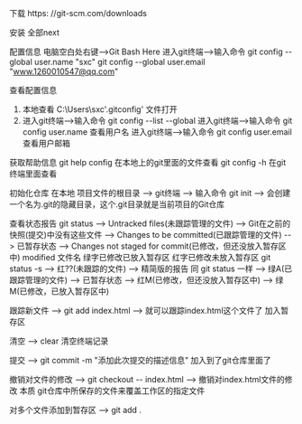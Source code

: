 下载  https: //git-scm.com/downloads

安装  全部next 

配置信息
电脑空白处右键-->Git Bash Here 进入git终端-->输入命令
git config --global user.name "sxc"
git config --global user.email "www.1260010547@qq.com"

查看配置信息
1. 本地查看   C:\Users\sxc\'.gitconfig' 文件打开
2. 进入git终端-->输入命令 git config --list --global
进入git终端-->输入命令 git config user.name  查看用户名
进入git终端-->输入命令 git config user.email 查看用户邮箱

获取帮助信息
git help config  在本地上的git里面的文件查看
git config -h   在git终端里面查看

初始化仓库
在本地
项目文件的根目录  -->  git终端  -->  输入命令 git init  --> 会创建一个名为.git的隐藏目录，这个.git目录就是当前项目的Git仓库

查看状态报告
git status  -->  Untracked files(未跟踪管理的文件)  --> Git在之前的快照(提交)中没有这些文件
            -->  Changes to be committed(已跟踪管理的文件)  -->  已暂存状态
            -->  Changes not staged for commit(已修改，但还没放入暂存区中)   modified 文件名 绿字已修改已放入暂存区   红字已修改未放入暂存区
git status -s  --> 红??(未跟踪的文件)     -->  精简版的报告 同 git status 一样
               --> 绿A(已跟踪管理的文件)  -->  已暂存状态
               --> 红M(已修改，但还没放入暂存区中)
               --> 绿M(已修改，已放入暂存区中)

跟踪新文件  -->  git add index.html  -->  就可以跟踪index.html这个文件了   加入暂存区

清空  -->  clear 清空终端记录

提交  -->  git commit -m "添加此次提交的描述信息"  加入到了git仓库里面了

撤销对文件的修改  -->  git checkout -- index.html  -->  撤销对index.html文件的修改  本质 git仓库中所保存的文件来覆盖工作区的指定文件

对多个文件添加到暂存区  -->  git add .
